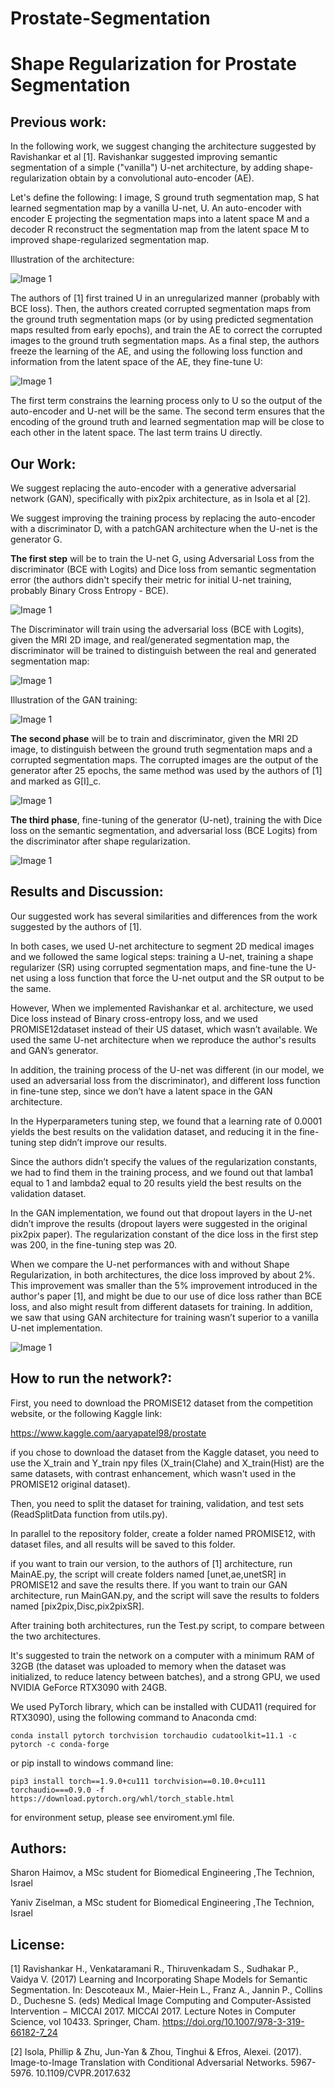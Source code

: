 # Prostate-Segmentation
# Shape Regularization for Prostate Segmentation
## Previous work:  

In the following work, we suggest changing the architecture suggested by Ravishankar et al [1]. Ravishankar suggested improving semantic segmentation of a simple ("vanilla") U-net architecture, by adding shape-regularization obtain by a convolutional auto-encoder (AE). 

Let's define the following:  I image,  S  ground truth segmentation map, S hat learned segmentation map by a vanilla U-net, U. An auto-encoder with encoder E projecting the segmentation maps into a latent space M and a decoder R reconstruct the segmentation map from the latent space M to improved shape-regularized segmentation map.

Illustration of the architecture: 

 ![Image 1](https://github.com/shaimove/Prostate-Segmentation/blob/main/Results/explanation1.png)

The authors of [1] first trained U in an unregularized manner (probably with BCE loss). Then, the authors created corrupted segmentation maps from the ground truth segmentation maps (or by using predicted segmentation maps resulted from early epochs), and train the AE to correct the corrupted images to the ground truth segmentation maps. As a final step, the authors freeze the learning of the AE, and using the following loss function and information from the latent space of the AE, they fine-tune U:

 ![Image 1](https://github.com/shaimove/Prostate-Segmentation/blob/main/Results/loss%20AE.png)

The first term constrains the learning process only to U so the output of the auto-encoder and U-net will be the same. The second term ensures that the encoding of the ground truth and learned segmentation map will be close to each other in the latent space. The last term trains U directly.

## Our Work:  
We suggest replacing the auto-encoder with a generative adversarial network (GAN), specifically with pix2pix architecture, as in Isola et al [2]. 

We suggest improving the training process by replacing the auto-encoder with a discriminator D, with a patchGAN architecture when the U-net is the generator G. 

**The first step** will be to train the U-net G, using Adversarial Loss  from the discriminator (BCE with Logits) and Dice loss from semantic segmentation error (the authors didn't specify their metric for initial U-net training, probably Binary Cross Entropy - BCE). 

 ![Image 1](https://github.com/shaimove/Prostate-Segmentation/blob/main/Results/loss%20pix2pix%20g.png)

The Discriminator will train using the adversarial loss (BCE with Logits), given the MRI 2D image, and real/generated segmentation map, the discriminator will be trained to distinguish between the real and generated segmentation map:

 ![Image 1](https://github.com/shaimove/Prostate-Segmentation/blob/main/Results/loss%20pix2pix%20d.png)

Illustration of the GAN training:

 ![Image 1](https://github.com/shaimove/Prostate-Segmentation/blob/main/Results/explanation2.png)

**The second phase** will be to train and discriminator, given the MRI 2D image, to distinguish between the ground truth segmentation maps and a corrupted segmentation maps. The corrupted images are the output of the generator after 25 epochs, the same method was used by the authors of [1] and marked as G[I]_c.

 ![Image 1](https://github.com/shaimove/Prostate-Segmentation/blob/main/Results/loss%20disc.png)

**The third phase**, fine-tuning of the generator (U-net), training the with Dice loss on the semantic segmentation, and adversarial loss (BCE Logits) from the discriminator after shape regularization.  

 ![Image 1](https://github.com/shaimove/Prostate-Segmentation/blob/main/Results/loss%20fine%20tune.png)

## Results and Discussion:  

Our suggested work has several similarities and differences from the work suggested by the authors of [1]. 

In both cases, we used U-net architecture to segment 2D medical images and we followed the same logical steps: training a U-net, training a shape regularizer (SR) using corrupted segmentation maps, and fine-tune the U-net using a loss function that force the U-net output and the SR output to be the same. 

However, When we implemented Ravishankar et al. architecture, we used Dice loss instead of Binary cross-entropy loss, and we used PROMISE12dataset instead of their US dataset, which wasn’t available. We used the same U-net architecture when we reproduce the author's results and GAN’s generator. 

In addition, the training process of the U-net was different (in our model, we used an adversarial loss from the discriminator), and different loss function in fine-tune step, since we don’t have a latent space in the GAN architecture.

In the Hyperparameters tuning step, we found that a learning rate of 0.0001 yields the best results on the validation dataset, and reducing it in the fine-tuning step didn’t improve our results. 

Since the authors didn’t specify the values of the regularization constants, we had to find them in the training process, and we found out that lamba1 equal to 1 and lambda2 equal to 20 results yield the best results on the validation dataset.

In the GAN implementation, we found out that dropout layers in the U-net didn’t improve the results (dropout layers were suggested in the original pix2pix paper). The regularization constant of the dice loss in the first step was 200, in the fine-tuning step was 20. 

When we compare the U-net performances with and without Shape Regularization, in both architectures, the dice loss improved by about 2%. This improvement was smaller than the 5% improvement introduced in the author's paper [1], and might be due to our use of dice loss rather than BCE loss, and also might result from different datasets for training. In addition, we saw that using GAN architecture for training wasn’t superior to a vanilla U-net implementation. 

 ![Image 1](https://github.com/shaimove/Prostate-Segmentation/blob/main/Results/results.png)

## How to run the network?:  

First, you need to download the PROMISE12 dataset from the competition website, or the following Kaggle link:

https://www.kaggle.com/aaryapatel98/prostate

if you chose to download the dataset from the Kaggle dataset, you need to use the X_train and Y_train npy files (X_train(Clahe) and X_train(Hist) are the same datasets, with contrast enhancement, which wasn't used in the PROMISE12 original dataset).

Then, you need to split the dataset for training, validation, and test sets (ReadSplitData function from utils.py). 

In parallel to the repository folder, create a folder named PROMISE12, with dataset files, and all results will be saved to this folder. 

if you want to train our version, to the authors of [1] architecture, run MainAE.py, the script will create folders named [unet,ae,unetSR] in PROMISE12 and save the results there. If you want to train our GAN architecture, run MainGAN.py, and the script will save the results to folders named [pix2pix,Disc,pix2pixSR]. 

After training both architectures, run the Test.py script, to compare between the two architectures.

It's suggested to train the network on a computer with a minimum RAM of 32GB (the dataset was uploaded to memory when the dataset was initialized, to reduce latency between batches), and a strong GPU, we used NVIDIA GeForce RTX3090 with 24GB. 

We used PyTorch library, which can be installed with CUDA11 (required for RTX3090), using the following command to Anaconda cmd:

```
conda install pytorch torchvision torchaudio cudatoolkit=11.1 -c pytorch -c conda-forge
```

or pip install to windows command line:

```
pip3 install torch==1.9.0+cu111 torchvision==0.10.0+cu111 torchaudio===0.9.0 -f https://download.pytorch.org/whl/torch_stable.html
```

for environment setup, please see enviroment.yml file.

## Authors:  

Sharon Haimov, a MSc student for Biomedical Engineering ,The Technion, Israel

Yaniv Ziselman, a MSc student for Biomedical Engineering ,The Technion, Israel

## License:  

[1] Ravishankar H., Venkataramani R., Thiruvenkadam S., Sudhakar P., Vaidya V. (2017) Learning and Incorporating Shape Models for Semantic Segmentation. In: Descoteaux M., Maier-Hein L., Franz A., Jannin P., Collins D., Duchesne S. (eds) Medical Image Computing and Computer-Assisted Intervention − MICCAI 2017. MICCAI 2017. Lecture Notes in Computer Science, vol 10433. Springer, Cham. https://doi.org/10.1007/978-3-319-66182-7_24

[2] Isola, Phillip & Zhu, Jun-Yan & Zhou, Tinghui & Efros, Alexei. (2017). Image-to-Image Translation with Conditional Adversarial Networks. 5967-5976. 10.1109/CVPR.2017.632

